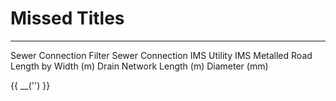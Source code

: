 # Missed Titles

---

Sewer Connection
Filter
Sewer Connection IMS
Utility IMS
Metalled
Road Length by Width (m)
Drain Network
Length (m)
Diameter (mm)

{{ __('') }}
